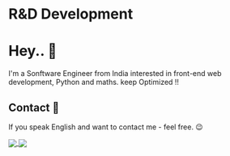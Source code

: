 # R&D Development

# Hey.. 👋

I'm a Sonftware Engineer from India interested in front-end web development, Python and maths. keep Optimized !!

## Contact 💬

If you speak English and want to contact me - feel free. 😉

       
<a href="https://github.com/cy-research">
  <img align="center" src="https://github-readme-stats.vercel.app/api?username=cy-research&count_private=true&show_icons=true&theme=dark" />
</a>
<a href="https://github.com/cy-research">
  <img align="center" src="https://github-readme-stats.vercel.app/api/top-langs/?username=cy-research&theme=dark&hide=jupyter%20notebook" />
</a>
